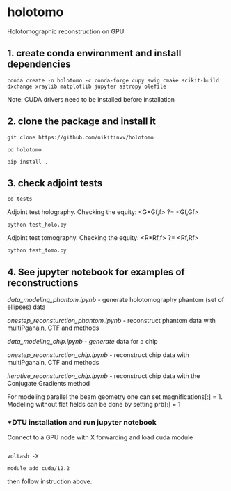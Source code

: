 # holotomo
Holotomographic reconstruction on GPU


## 1. create conda environment and install dependencies

```console
conda create -n holotomo -c conda-forge cupy swig cmake scikit-build dxchange xraylib matplotlib jupyter astropy olefile
```

Note: CUDA drivers need to be installed before installation

## 2. clone the package and install it

```console
git clone https://github.com/nikitinvv/holotomo

cd holotomo

pip install .
```

## 3. check adjoint tests

```console
cd tests

```

Adjoint test holography. Checking the equity: <G*Gf,f> ?= <Gf,Gf>

```console
python test_holo.py

```

Adjoint test tomography. Checking the equity: <R*Rf,f> ?= <Rf,Rf> 

```console
python test_tomo.py

```

## 4. See jupyter notebook for examples of reconstructions

*data_modeling_phantom.ipynb* - generate holotomography phantom (set of ellipses) data 

*onestep_reconsturction_phantom.ipynb* - reconstruct phantom data with multiPganain, CTF and methods

*data_modeling_chip.ipynb - generate* data for a chip 

*onestep_reconsturction_chip.ipynb* - reconstruct chip data with multiPganain, CTF and methods

*iterative_reconsturction_chip.ipynb* - reconstruct chip data with the Conjugate Gradients method

For modeling parallel the beam geometry one can set magnifications[:] = 1.
Modeling without flat fields can be done by setting prb[:] = 1




### *DTU installation and run jupyter notebook

Connect to a GPU node with X forwarding and load cuda module

```console

voltash -X

module add cuda/12.2

```

then follow instruction above.


